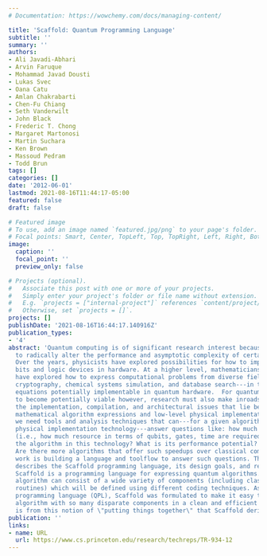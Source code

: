 ```yaml
---
# Documentation: https://wowchemy.com/docs/managing-content/

title: 'Scaffold: Quantum Programming Language'
subtitle: ''
summary: ''
authors:
- Ali Javadi-Abhari
- Arvin Faruque
- Mohammad Javad Dousti
- Lukas Svec
- Oana Catu
- Amlan Chakrabarti
- Chen-Fu Chiang
- Seth Vanderwilt
- John Black
- Frederic T. Chong
- Margaret Martonosi
- Martin Suchara
- Ken Brown
- Massoud Pedram
- Todd Brun
tags: []
categories: []
date: '2012-06-01'
lastmod: 2021-08-16T11:44:17-05:00
featured: false
draft: false

# Featured image
# To use, add an image named `featured.jpg/png` to your page's folder.
# Focal points: Smart, Center, TopLeft, Top, TopRight, Left, Right, BottomLeft, Bottom, BottomRight.
image:
  caption: ''
  focal_point: ''
  preview_only: false

# Projects (optional).
#   Associate this post with one or more of your projects.
#   Simply enter your project's folder or file name without extension.
#   E.g. `projects = ["internal-project"]` references `content/project/deep-learning/index.md`.
#   Otherwise, set `projects = []`.
projects: []
publishDate: '2021-08-16T16:44:17.140916Z'
publication_types:
- '4'
abstract: 'Quantum computing is of significant research interest because of its potential
  to radically alter the performance and asymptotic complexity of certain computations.
  Over the years, physicists have explored possibilities for how to implement quantum
  bits and logic devices in hardware. At a higher level, mathematicians and algorithmicists
  have explored how to express computational problems from diverse fields---such as
  cryptography, chemical systems simulation, and database search---in terms of mathematical
  equations potentially implementable in quantum hardware.  For quantum computing
  to become potentially viable however, research must also make inroads regarding
  the implementation, compilation, and architectural issues that lie between high-level
  mathematical algorithm expressions and low-level physical implementations. In particular,
  we need tools and analysis techniques that can---for a given algorithm and potential
  physical implementation technology---answer questions like: how much would it cost
  (i.e., how much resource in terms of qubits, gates, time are required?) to implement
  the algorithm in this technology? What is its performance potential? Is it scalable?
  Are there more algorithms that offer such speedups over classical computers?  Our
  work is building a language and toolflow to answer such questions. This document
  describes the Scaffold programming language, its design goals, and related tools.
  Scaffold is a programming language for expressing quantum algorithms. A quantum
  algorithm can consist of a wide variety of components (including classical and quantum
  routines) which will be defined using different coding techniques. As a quantum
  programming language (QPL), Scaffold was formulated to make it easy to express an
  algorithm with so many disparate components in a clean and efficient manner. It
  is from this notion of \"putting things together\" that Scaffold derives its name.'
publication: ''
links:
- name: URL
  url: https://www.cs.princeton.edu/research/techreps/TR-934-12
---
```

